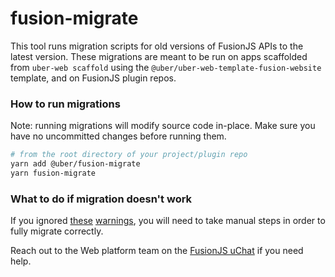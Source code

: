 # fusion-migrate

This tool runs migration scripts for old versions of FusionJS APIs to the latest version. These migrations are meant to be run on apps scaffolded from `uber-web scaffold` using the `@uber/uber-web-template-fusion-website` template, and on FusionJS plugin repos.

### How to run migrations

Note: running migrations will modify source code in-place. Make sure you have no uncommitted changes before running them.

```sh
# from the root directory of your project/plugin repo
yarn add @uber/fusion-migrate
yarn fusion-migrate
```

### What to do if migration doesn't work

If you ignored [these](https://engdocs.uberinternal.com/graphenejs-docs/docs/getting-started/project-structure#srcmainjs) [warnings](https://code.uberinternal.com/diffusion/WEUBELI/browse/master/content/src/main.js;4a5fb0c2333db695cb32cb776314256fc9da6ef1$2), you will need to take manual steps in order to fully migrate correctly.

Reach out to the Web platform team on the [FusionJS uChat](https://uchat.uberinternal.com/uber/channels/fusion-js) if you need help.
